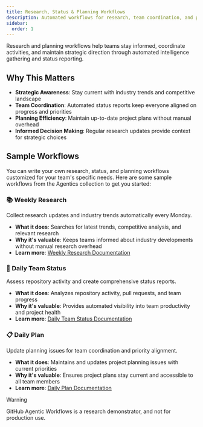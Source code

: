 ```yaml
---
title: Research, Status & Planning Workflows
description: Automated workflows for research, team coordination, and project planning
sidebar:
  order: 1
---
```


Research and planning workflows help teams stay informed, coordinate activities, and maintain strategic direction through automated intelligence gathering and status reporting.

## Why This Matters

- **Strategic Awareness**: Stay current with industry trends and competitive landscape
- **Team Coordination**: Automated status reports keep everyone aligned on progress and priorities
- **Planning Efficiency**: Maintain up-to-date project plans without manual overhead
- **Informed Decision Making**: Regular research updates provide context for strategic choices

## Sample Workflows

You can write your own research, status, and planning workflows customized for your team's specific needs. Here are some sample workflows from the Agentics collection to get you started:

### 📚 Weekly Research
Collect research updates and industry trends automatically every Monday.

- **What it does**: Searches for latest trends, competitive analysis, and relevant research
- **Why it's valuable**: Keeps teams informed about industry developments without manual research overhead
- **Learn more**: [Weekly Research Documentation](https://github.com/githubnext/agentics/blob/main/docs/weekly-research.md)

### 👥 Daily Team Status  
Assess repository activity and create comprehensive status reports.

- **What it does**: Analyzes repository activity, pull requests, and team progress
- **Why it's valuable**: Provides automated visibility into team productivity and project health
- **Learn more**: [Daily Team Status Documentation](https://github.com/githubnext/agentics/blob/main/docs/daily-team-status.md)

### 📋 Daily Plan
Update planning issues for team coordination and priority alignment.

- **What it does**: Maintains and updates project planning issues with current priorities
- **Why it's valuable**: Ensures project plans stay current and accessible to all team members
- **Learn more**: [Daily Plan Documentation](https://github.com/githubnext/agentics/blob/main/docs/daily-plan.md)

> [!WARNING]
> GitHub Agentic Workflows is a research demonstrator, and not for production use.

